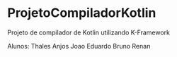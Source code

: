 # ProjetoCompiladorKotlin
Projeto de compilador de Kotlin utilizando K-Framework

Alunos: 
Thales Anjos
Joao Eduardo
Bruno
Renan